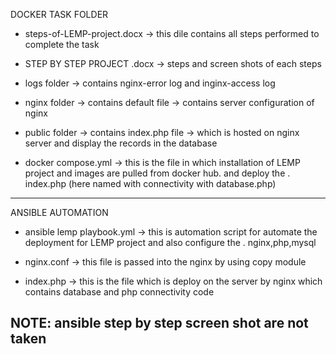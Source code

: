 DOCKER TASK FOLDER


* steps-of-LEMP-project.docx -> this dile contains all steps performed to complete the task

*   STEP BY STEP PROJECT .docx -> steps and screen shots of each steps

*   logs folder -> contains nginx-error log and inginx-access log

*   nginx folder -> contains default file -> contains server configuration of nginx

*   public folder -> contains index.php file -> which is hosted on nginx server and display the records in the database

*   docker compose.yml -> this is the file in which installation of LEMP project and images are pulled from docker hub. and deploy the   .     index.php (here named with connectivity with database.php)
  
----------------------------------------------------------------------------------------------------------------------------------------

ANSIBLE AUTOMATION


*   ansible lemp playbook.yml ->  this is automation script for automate the deployment for LEMP project and also configure the      .         nginx,php,mysql

* nginx.conf -> this file is passed into the nginx by using copy module

* index.php ->  this is the file which is deploy on the server by nginx which contains database and php connectivity code

NOTE: ansible step by step screen shot are not taken 
----------------------------------------------------------------------------------------------------------------------------------







 
 
 
 
